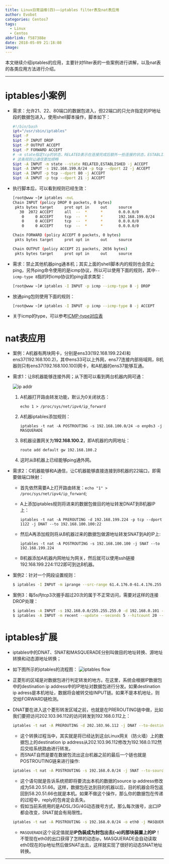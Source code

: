 ```yaml
---
title: Linux日常运维(四)——iptables filter表及nat表应用
author: Evobot
categories: Centos7
tags:
  - Linux
  - Centos
abbrlink: f587388e
date: 2018-05-09 21:18:08
image:
---
```




本文继续介绍iptables的应用，主要针对filter表的一些案例进行讲解，以及nat表的各类应用方法进行介绍。

<!--more-->

---

# iptables小案例

- 需求：允许21、22、80端口的数据包进入，但22端口的只允许指定的IP地址段的数据包进入，使用shell脚本操作，脚本如下：

  ```bash
  #!/bin/bash
  ipt="/usr/sbin/iptables"
  $ipt -F
  $ipt -P INPUT DROP
  $ipt -P OUTPUT ACCEPT
  $ipt -P FORWARD ACCEPT
  # -m state指定tcp的状态，RELATED表示在连接完成后额外一些连接的状态，ESTABLISHED表示连接状态
  # 这条规则让通信更加顺畅
  $ipt -A INPUT -m state --state RELATED,ESTABLISHED -j ACCEPT
  $ipt -A INPUT -s 192.168.199.0/24 -p tcp --dport 22 -j ACCEPT
  $ipt -A INPUT -p tcp --dport 80 -j ACCEPT
  $ipt -A INPUT -p tcp --dport 21 -j ACCEPT
  ```

- 执行脚本后，可以看到规则已经生效：

  ```bash
  [root@www ~]# iptables -nvL
  Chain INPUT (policy DROP 0 packets, 0 bytes)
   pkts bytes target     prot opt in     out     source               destination         
     30  2072 ACCEPT     all  --  *      *       0.0.0.0/0            0.0.0.0/0            state RELATED,ESTABLISHED
      0     0 ACCEPT     tcp  --  *      *       192.168.199.0/24     0.0.0.0/0            tcp dpt:22
      0     0 ACCEPT     tcp  --  *      *       0.0.0.0/0            0.0.0.0/0            tcp dpt:80
      0     0 ACCEPT     tcp  --  *      *       0.0.0.0/0            0.0.0.0/0            tcp dpt:21

  Chain FORWARD (policy ACCEPT 0 packets, 0 bytes)
   pkts bytes target     prot opt in     out     source               destination         

  Chain OUTPUT (policy ACCEPT 21 packets, 2656 bytes)
   pkts bytes target     prot opt in     out     source               destination         
  ```

- 需求：禁止其他机器ping通本机；其实上面的shell脚本内的规则也会禁止ping，另外ping命令使用的是icmp协议，所以可以使用下面的规则，其中`--icmp-type 8`指的时icmp协议的ping请求类型：

  ```bash
  [root@www ~]# iptables -I INPUT -p icmp --icmp-type 8 -j DROP
  ```

- 放通ping包则使用下面的规则：

  ```bash
  [root@www ~]# iptables -I INPUT -p icmp --icmp-type 8 -j ACCEPT
  ```

- 关于icmp的type，可以参考[ICMP-type对应表](http://www.361way.com/icmp-type/1186.html)

# nat表应用

- 案例：A机器有两块网卡，分别是ens33(192.168.199.224)和ens37(192.168.100.2)，其中ens33可以上外网，ens77连接内部局域网，B机器则只有ens37(192.168.100.100)网卡，和A机器的ens37能够互通。

- 需求1：让B机器能够连接外网；从下图可以看到两台机器内网可通：

  ![ip addr](https://blogimage-1251925320.cos.ap-chengdu.myqcloud.com/ipaddr.png)


  1. A机器打开路由转发功能，默认为0关闭状态：

     `echo 1 > /proc/sys/net/ipv4/ip_forward`

  2. A机器iptables添加规则：

     `iptables -t nat -A POSTROUTING -s 192.168.100.0/24 -o enp0s3 -j MASQUERADE`

  3. B机器设置网关为**192.168.100.2**，即A机器的内网地址：

     `route add default gw 192.168.100.2`

  4. 这时从B机器上已经能够ping通外网。


- 需求2：C机器能够和A通信，让C机器能够直接连接到B机器的22端口，即需要做端口映射：

  - 首先依然需要A上打开路由转发：`echo "1" > /proc/sys/net/ipv4/ip_forward`;

  - A上添加iptables规则将进来的数据包做目的地址转发DNAT到B机器IP上：

    `iptables -t nat -A PREROUTING -d 192.168.199.224 -p tcp --dport 1122 -j DNAT --to 192.168.100.100:22`

  - 然后A再添加规则将从B机器过来的数据包做源地址转发SNAT到A的IP上:

    `iptables -t nat -A POSTROUTING -s 192.168.100.100 -j SNAT --to 192.168.199.224`

  - B机器添加A机器内网地址为网关，然后就可以使用ssh链接192.168.199.224:1122即可到达B机器。

- 案例2：针对一个网段设置规则：

  ```bash
  $ iptables -I INPUT -m iprange --src-range 61.4.176.0-61.4.176.255 -j DROP
  ```

- 案例3：每5s内tcp3次握手超过20次的属于不正常访问，需要对这样的连接DROP处理： 

  ```bash
  $ iptables -A INPUT -s 192.168.0.0/255.255.255.0 -d 192.168.0.101 -p tcp -m tcp --dport 80 -m state --state NEW -m recent --set --name httpuser --rsource
  $ iptables -A INPUT -m recent --update --seconds 5 --hitcount 20 --name httpuser --rsource -j DROP
  ```
# iptables扩展

- iptables中的DNAT、SNAT和MASQUERADE分别叫做目的地址转换、源地址转换和动态源地址转换；
- 如下图所示的iptables的流程图：
  ![iptables flow](https://blogimage-1251925320.cos.ap-chengdu.myqcloud.com/iptables_nat.png)
- 正菱形的区域是对数据包进行判定转发的地方。在这里，系统会根据IP数据包中的destination ip address中的IP地址对数据包进行分发。如果destination ip adress是本机地址，数据将会被转交给INPUT链。如果不是本机地址，则交给FORWARD链检测。
- DNAT要在进入这个菱形转发区域之前，也就是在PREROUTING链中做，比如我们要把访问202.103.96.112的访问转发到192.168.0.112上：

  ```bash
  iptables -t nat -A PREROUTING -d 202.103.96.112 -j DNAT --to-destination 192.168.0.112
  ```

  - 这个转换过程当中，其实就是将已经达到这台Linux网关（防火墙）上的数据包上的destination ip address从202.103.96.112修改为192.168.0.112然后交给系统路由进行转发。
  - 而SNAT自然是要在数据包流出这台机器之前的最后一个链也就是POSTROUTING链来进行操作:
  ```bash
  iptables -t nat -A POSTROUTING -s 192.168.0.0/24 -j SNAT --to-source 58.20.51.66
  ```
  - 这个语句就是告诉系统把即将要流出本机的数据的source ip address修改成为58.20.51.66。这样，数据包在达到目的机器以后，目的机器会将包返回到58.20.51.66也就是本机。如果不做这个操作，那么你的数据包在传递的过程中，reply的包肯定会丢失。
  - 假如当前系统用的是ADSL/3G/4G动态拨号方式，那么每次拨号，出口IP都会改变，SNAT就会有局限性。
  ```bash
  iptables -t nat -A POSTROUTING -s 192.168.0.0/24 -o eth0 -j MASQUERADE
  ```
  - `MASQUERADE`这个设定值就是**IP伪装成为封包出去(-o)的那块装置上的IP**！不管现在eth0的出口获得了怎样的动态ip，MASQUERADE会自动读取eth0现在的ip地址然后做SNAT出去，这样就实现了很好的动态SNAT地址转换。

---
